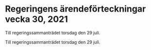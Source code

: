 # Regeringens ärendeförteckningar vecka 30, 2021

Till regeringssammanträdet torsdag den 29 juli.

Till regeringssammanträdet torsdag den 29 juli.
